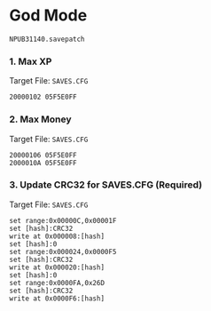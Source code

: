 #  God Mode 

`NPUB31140.savepatch`

### 1. Max XP

Target File: `SAVES.CFG`

```
20000102 05F5E0FF
```

### 2. Max Money

Target File: `SAVES.CFG`

```
20000106 05F5E0FF
2000010A 05F5E0FF
```

### 3. Update CRC32 for SAVES.CFG (Required)

Target File: `SAVES.CFG`

```
set range:0x00000C,0x00001F
set [hash]:CRC32
write at 0x000008:[hash]
set [hash]:0
set range:0x000024,0x0000F5
set [hash]:CRC32
write at 0x000020:[hash]
set [hash]:0
set range:0x0000FA,0x26D
set [hash]:CRC32
write at 0x0000F6:[hash]
```

